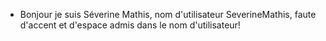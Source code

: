 - Bonjour je suis Séverine Mathis, nom d'utilisateur SeverineMathis, faute d'accent et d'espace admis dans le nom d'utilisateur!

<!---
SeverineMathis/SeverineMathis is a ✨ special ✨ repository because its `README.md` (this file) appears on your GitHub profile.
You can click the Preview link to take a look at your changes.
--->
